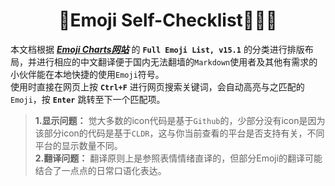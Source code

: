 # <center>🤪Emoji Self-Checklist👻💩😈</center>
本文档根据 ***[Emoji Charts网站](https://unicode.org/emoji/charts/full-emoji-list.html)*** 的 **`Full Emoji List, v15.1`** 的分类进行排版布局，并进行相应的中文翻译便于国内无法翻墙的`Markdown`使用者及其他有需求的小伙伴能在本地快捷的使用`Emoji`符号。<br>
使用时直接在网页上按 **`Ctrl+F`** 进行网页搜索关键词，会自动高亮与之匹配的`Emoji`，按 **`Enter`** 跳转至下一个匹配项。

> **1.显示问题：** 觉大多数的icon代码是基于`Github`的，少部分没有icon是因为该部分icon的代码是基于`CLDR`，这与你当前查看的平台是否支持有关，不同平台的显示数量不同。  
> **2.翻译问题：** 翻译原则上是参照表情情绪直译的，但部分Emoji的翻译可能结合了一点点的日常口语化表达。
